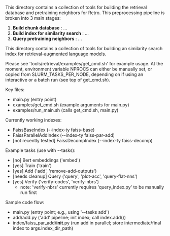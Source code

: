 This directory contains a collection of tools for building the retrieval database and pretraining neighbors for Retro. This preprocessing pipeline is broken into 3 main stages:

1. **Build chunk database** : ...
2. **Build index for similarity search** : ...
3. **Query pretraining neighbors** : ...

This directory contains a collection of tools for building an similarity search index for retrieval-augmented language models.

Please see 'tools/retrieval/examples/get_cmd.sh' for example usage. At the moment, environment variable NPROCS can either be manually set, or copied from SLURM_TASKS_PER_NODE, depending on if using an interactive or a batch run (see top of get_cmd.sh).

Key files:

- main.py (entry point)
- examples/get_cmd.sh (example arguments for main.py)
- examples/run_main.sh (calls get_cmd.sh, main.py)

Currently working indexes:

- FaissBaseIndex (--index-ty faiss-base)
- FaissParallelAddIndex (--index-ty faiss-par-add)
- [not recently tested] FaissDecompIndex (--index-ty faiss-decomp)

Example tasks (use with --tasks):

- [no] Bert embeddings ('embed')
- [yes] Train ('train')
- [yes] Add ('add', 'remove-add-outputs')
- [needs cleanup] Query ('query', 'plot-acc', 'query-flat-nns')
- [yes] Verify ('verify-codes', 'verify-nbrs')
  - note: 'verify-nbrs' currently requires 'query_index.py' to be manually run first

Sample code flow:
- main.py (entry point; e.g., using '--tasks add')
- add/add.py ('add' pipeline; init index; call index.add())
- index/faiss_par_add/__init__.py (run add in parallel; store intermediate/final index to args.index_dir_path)
